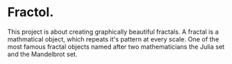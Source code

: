 # Fractol.
This project is about creating graphically beautiful fractals.
A fractal is a mathmatical object, which repeats it's pattern at every scale. One of the most famous fractal objects named after two mathematicians the Julia set and the Mandelbrot set.
